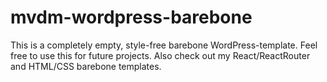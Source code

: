 # mvdm-wordpress-barebone
This is a completely empty, style-free barebone WordPress-template. Feel free to use this for future projects. Also check out my React/ReactRouter and HTML/CSS barebone templates.